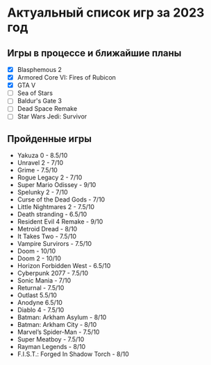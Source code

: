 # Актуальный список игр за 2023 год
## Игры в процессе и ближайшие планы
- [x] Blasphemous 2
- [x] Armored Core VI: Fires of Rubicon
- [x] GTA V
- [ ] Sea of Stars
- [ ] Baldur's Gate 3
- [ ] Dead Space Remake
- [ ] Star Wars Jedi: Survivor

## Пройденные игры
- Yakuza 0 - 8.5/10
- Unravel 2 - 7/10
- Grime - 7.5/10
- Rogue Legacy 2 - 7/10
- Super Mario Odissey - 9/10
- Spelunky 2 - 7/10
- Curse of the Dead Gods - 7/10
- Little Nightmares 2 - 7.5/10
- Death stranding - 6.5/10
- Resident Evil 4 Remake - 9/10
- Metroid Dread - 8/10
- It Takes Two - 7.5/10
- Vampire Survirors - 7.5/10
- Doom - 10/10
- Doom 2 - 10/10
- Horizon Forbidden West - 6.5/10
- Cyberpunk 2077 - 7.5/10
- Sonic Mania - 7/10
- Returnal - 7.5/10
- Outlast 5.5/10
- Anodyne 6.5/10
- Diablo 4 - 7.5/10
- Batman: Arkham Asylum - 8/10
- Batman: Arkham City - 8/10
- Marvel’s Spider-Man - 7.5/10
- Super Meatboy - 7.5/10
- Rayman Legends - 8/10
- F.I.S.T.: Forged In Shadow Torch - 8/10 
